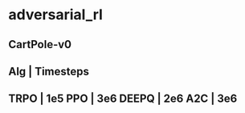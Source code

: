 # adversarial_rl

## CartPole-v0

Alg  | Timesteps
------------
TRPO  | 1e5
PPO   | 3e6
DEEPQ | 2e6
A2C   | 3e6
-------------
